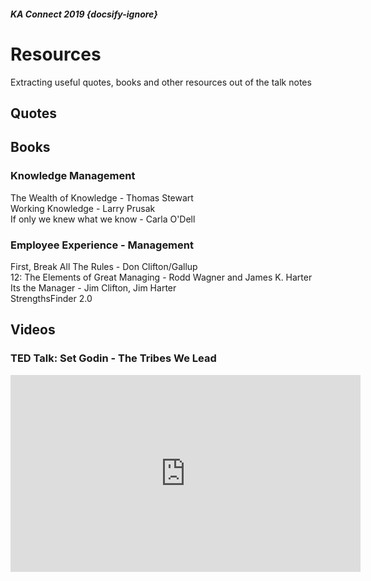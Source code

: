 ##### KA Connect 2019 {docsify-ignore}
# Resources
Extracting useful quotes, books and other resources out of the talk notes

## Quotes

## Books
### Knowledge Management
The Wealth of Knowledge - Thomas Stewart  
Working Knowledge - Larry Prusak  
If only we knew what we know - Carla O'Dell  

### Employee Experience - Management
First, Break All The Rules - Don Clifton/Gallup  
12: The Elements of Great Managing - Rodd Wagner and James K. Harter  
Its the Manager - Jim Clifton, Jim Harter  
StrengthsFinder 2.0

## Videos
### TED Talk: Set Godin - The Tribes We Lead
<iframe width="560" height="315" src="https://www.youtube.com/embed/uQGYr9bnktw" frameborder="0" allow="accelerometer; autoplay; encrypted-media; gyroscope; picture-in-picture" allowfullscreen></iframe>